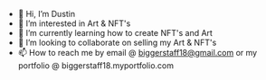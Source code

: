 - 👋 Hi, I’m Dustin
- 👀 I’m interested in Art & NFT's
- 🌱 I’m currently learning how to create NFT's and Art
- 💞️ I’m looking to collaborate on selling my Art & NFT's
- 📫 How to reach me by email @ biggerstaff18@gmail.com or my portfolio @ biggerstaff18.myportfolio.com

<!---
This is a ✨ special ✨ repository because its `README.md` (this file) appears on your GitHub profile.
You can click the Preview link to take a look at your changes.
--->
